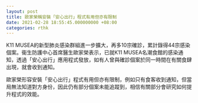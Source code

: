 ```yaml
---
layout: post
title: 歐家榮稱安裝「安心出行」程式有用但亦有限制
date: 2021-02-28 18:55:45.000000000 +08:00
categories: rthk
---
```


K11 MUSEA的新型肺炎感染群組進一步擴大，再多10宗確診，累計錄得44宗感染個案。衞生防護中心首席醫生歐家榮表示，已就K11 MUSEA名潮食館的感染通知，透過「安心出行」應用程式發放，如有人曾與確診個案於同一時間在有關食肆出現，就會收到通知。

歐家榮形容安裝「安心出行」程式有用但亦有限制，例如只有食客收到通知，但當局無法知道對方身份，因此仍有部分個案未能追蹤到，相信有關部分會研究如何提升程式的效能。
